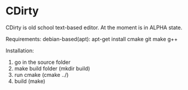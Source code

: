 # CDirty
CDirty is old school text-based editor. At the moment is in ALPHA state.

Requirements:
debian-based(apt):
apt-get install cmake git make g++

Installation:
1) go in the source folder
2) make build folder (mkdir build)
3) run cmake (cmake ../)
4) build (make)
